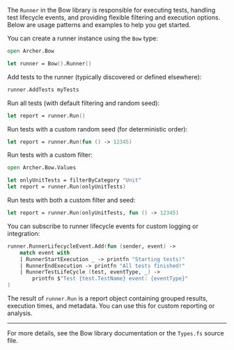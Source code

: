 <!-- (dl
(section-meta
    (title Using the Runner)
)
) -->

The `Runner` in the Bow library is responsible for executing tests, handling test lifecycle events, and providing flexible filtering and execution options. Below are usage patterns and examples to help you get started.

<!-- (dl (# Creating a Runner)) -->

You can create a runner instance using the `Bow` type:

```fsharp
open Archer.Bow

let runner = Bow().Runner()
```

<!-- (dl (# Adding Tests)) -->

Add tests to the runner (typically discovered or defined elsewhere):

```fsharp
runner.AddTests myTests
```

<!-- (dl (# Running Tests)) -->

Run all tests (with default filtering and random seed):

```fsharp
let report = runner.Run()
```

Run tests with a custom random seed (for deterministic order):

```fsharp
let report = runner.Run(fun () -> 12345)
```

Run tests with a custom filter:

```fsharp
open Archer.Bow.Values

let onlyUnitTests = filterByCategory "Unit"
let report = runner.Run(onlyUnitTests)
```

Run tests with both a custom filter and seed:

```fsharp
let report = runner.Run(onlyUnitTests, fun () -> 12345)
```

<!-- (dl (# Subscribing to Events)) -->

You can subscribe to runner lifecycle events for custom logging or integration:

```fsharp
runner.RunnerLifecycleEvent.Add(fun (sender, event) ->
    match event with
    | RunnerStartExecution _ -> printfn "Starting tests!"
    | RunnerEndExecution -> printfn "All tests finished!"
    | RunnerTestLifeCycle (test, eventType, _) ->
        printfn $"Test {test.TestName} event: {eventType}"
)
```

<!-- (dl (# Interpreting the Report)) -->

The result of `runner.Run` is a report object containing grouped results, execution times, and metadata. You can use this for custom reporting or analysis.

---

For more details, see the Bow library documentation or the `Types.fs` source file.
